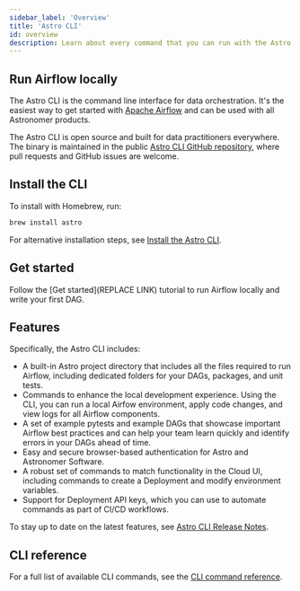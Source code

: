 ```yaml
---
sidebar_label: 'Overview'
title: 'Astro CLI'
id: overview
description: Learn about every command that you can run with the Astro CLI.
---
```


## Run Airflow locally

The Astro CLI is the command line interface for data orchestration. It's the easiest way to get started with [Apache Airflow](https://airflow.apache.org/) and can be used with all Astronomer products.

The Astro CLI is open source and built for data practitioners everywhere. The binary is maintained in the public [Astro CLI GitHub repository](https://github.com/astronomer/astro-cli), where pull requests and GitHub issues are welcome.

## Install the CLI

To install with Homebrew, run:

```sh
brew install astro
```

For alternative installation steps, see [Install the Astro CLI](install-cli.md).

## Get started

Follow the [Get started](REPLACE LINK) tutorial to run Airflow locally and write your first DAG.

## Features

Specifically, the Astro CLI includes:

- A built-in Astro project directory that includes all the files required to run Airflow, including dedicated folders for your DAGs, packages, and unit tests.
- Commands to enhance the local development experience. Using the CLI, you can run a local Airfow environment, apply code changes, and view logs for all Airflow components.
- A set of example pytests and example DAGs that showcase important Airflow best practices and can help your team learn quickly and identify errors in your DAGs ahead of time.
- Easy and secure browser-based authentication for Astro and Astronomer Software.
- A robust set of commands to match functionality in the Cloud UI, including commands to create a Deployment and modify environment variables.
- Support for Deployment API keys, which you can use to automate commands as part of CI/CD workflows.

To stay up to date on the latest features, see [Astro CLI Release Notes](cli/release-notes.md).

## CLI reference

For a full list of available CLI commands, see the [CLI command reference](cli/reference.md).
